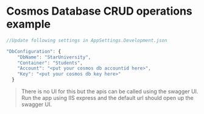 # Cosmos Database CRUD operations example

```javascript
//Update following settings in AppSettings.Development.json

"DbConfiguration": {
    "DbName": "StarUniversity",
    "Container": "Students",
    "Account": "<put your cosmos db accountid here>",
    "Key": "<put your cosmos db key here>"
  }

````
 
> There is no UI for this but the apis can be called using the swagger UI. Run the app using IIS express and the default url should open up the swagger UI.
